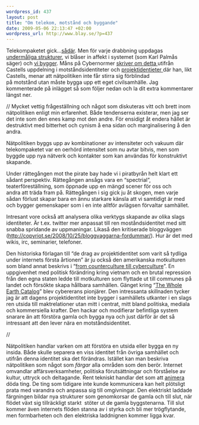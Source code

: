 ```yaml
--- 
wordpress_id: 437
layout: post
title: "Om telekom, motstånd och byggande"
date: 2009-05-06 22:13:47 +02:00
wordpress_url: http://www.blay.se/?p=437
---
```

Telekompaketet gick...<a href="http://newsmill.se/artikel/2009/05/06/bloggarna-star-den-basta-rapporteringen-om-eus-viktigaste-fraga">sådär</a>. Men för varje drabbning uppdagas <a href="www.sr.se/sida/artikel.aspx?programid=3402&amp;artikel=2791412">undermåliga strukturer</a>, vi blåser in affekt i systemet (som Karl Palmås säger) och <a href="http://werebuild.eu/">vi bygger</a>. Måns på Cybernormer <a href="http://cybernormer.se/2009/05/06/telekompaketet-och-natkulturernas-identitet">skriver om detta </a>utifrån Castells uppdelning i motståndsidentiteter och <a href="http://www.google.co.uk/search?q=projektidentiteter">projektidentieter </a>där han, likt Castells, menar att nätpolitiken inte får stirra sig förblindad på motstånd utan måste bygga upp ett eget civilsamhälle. Jag kommenterade på inlägget så som följer nedan och la dit extra kommentarer längst ner.

//
Mycket vettig frågeställning och något som diskuteras vitt och brett inom nätpolitiken enligt min erfarenhet. Både tendenserna existerar, men jag ser det inte som den enes kamp mot den andre. För ensidigt åt endera hållet är destruktivt med bitterhet och cynism å ena sidan och marginalisering å den andra.

Nätpolitiken byggs upp av kombinationer av intensiteter och vakuum där telekompaketet var en oerhörd intensitet som nu avtar bitvis, men som byggde upp nya nätverk och kontakter som kan användas för konstruktivt skapande.

Under rättegången mot the pirate bay hade vi i piratbyrån helt klart ett sådant perspektiv. Rättegången ansågs vara en “spectrial”, teaterföreställning, som öppnade upp en mängd scener för oss och andra att träda fram på. Rättegången i sig gick ju åt skogen, men varje sådan förlust skapar bara en ännu starkare känsla att vi samtidigt är med och bygger gemenskaper som i en inte alltför avlägsen förvaltar samhället.

Intresant vore också att analysera olika verktygs skapande av olika slags identiteter. Är t.ex. twitter mer anpassat till ren moståndsidentitet med sitt snabba spridande av uppmaningar. Likaså den kritiserade bloggväggen (<a href="http://copyriot.se/2008/10/25/bloggvaggarna-fordummar/">http://copyriot.se/2008/10/25/bloggvaggarna-fordummar/</a>). Hur är det med wikis, irc, seminarier, telefoner.

Den historiska förlagan till “de drag av projektidentitet som varit så tydliga under internets första årtionen” är ju också den amerikanska motkulturen som bland annat beskrivs i “<a href="http://www.amazon.co.uk/Counterculture-Cyberculture-Stewart-Network-Utopianism/dp/0226817415">from counterculture till cyberculture</a>”. En uppgivenhet med politisk förändring kring vietnam och en brutal repression från den egna staten ledde till motkulturen som flyttade ut till communes på landet och försökte skapa hållbara samhällen. Gänget kring “<a href="http://en.wikipedia.org/wiki/Whole_Earth_Catalog">The Whole Earth Catalog</a>” blev cybererans pionjärer. Den intressanta skillnaden tycker jag är att dagens projektidentitet inte bygger i samhällets utkanter i en slags ren utsida till maktrelationer utan mitt i centrat, mitt bland politiska, mediala och kommersiella krafter. Den hackar och modifierar befintliga system snarare än att förstöra gamla och bygga nya och just därför är det så intressant att den lever nära en motståndsidentitet.

//

Nätpolitiken handlar varken om att förstöra en utsida eller bygga en ny insida. Både skulle separera en viss identitet från övriga samhället och utifrån denna identitet ska det förändras. Istället kan man beskriva nätpolitiken som något som <em>färgar</em> alla områden som den berör. Internet omvandlar affärsverksamheter, politiska förutsättningar och förståelse av kultur, uttryck och deltagande. Rent tekniskt handlar det som att <a href="http://www.adaptivepath.com/ideas/essays/archives/000272.php">animera </a>döda ting. De ting som tidigare inte kunde kommunicera kan helt plötsligt prata med varandra och anpassa sig till omgivningar. Den elektriskt laddade färgningen bildar nya strukturer som genomkorsar de gamla och till slut, när flödet växt sig tillräckligt starkt  stöter ut de gamla byggstenarna. Till slut kommer även internets flöden stanna av i styrka och bli mer trögflytande, men formbarheten och den elektriska laddnignen kommer ligga kvar.
